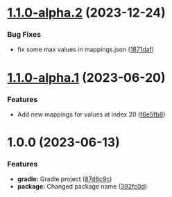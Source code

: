 # [1.1.0-alpha.2](https://github.com/GeorgeV220/ParticleLib/compare/v1.1.0-alpha.1...v1.1.0-alpha.2) (2023-12-24)


### Bug Fixes

* fix some max values in mappings.json ([1871daf](https://github.com/GeorgeV220/ParticleLib/commit/1871daf18dd6fda49c081d18a7537350539701b8))

# [1.1.0-alpha.1](https://github.com/GeorgeV220/ParticleLib/compare/v1.0.0...v1.1.0-alpha.1) (2023-06-20)


### Features

* Add new mappings for values at index 20 ([f6e5fb8](https://github.com/GeorgeV220/ParticleLib/commit/f6e5fb8a1e860e87efe0351606c7942c792470d9))

# 1.0.0 (2023-06-13)


### Features

* **gradle:** Gradle project ([87d6c9c](https://github.com/GeorgeV220/ParticleLib/commit/87d6c9ce15eb2c5bb54562285b67a25bf7ddc535))
* **package:** Changed package name ([392fc0d](https://github.com/GeorgeV220/ParticleLib/commit/392fc0df7a3fc496e0aa4139705406029715c944))
